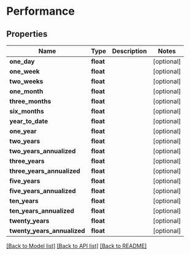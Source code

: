 # Performance

## Properties
Name | Type | Description | Notes
------------ | ------------- | ------------- | -------------
**one_day** | **float** |  | [optional] 
**one_week** | **float** |  | [optional] 
**two_weeks** | **float** |  | [optional] 
**one_month** | **float** |  | [optional] 
**three_months** | **float** |  | [optional] 
**six_months** | **float** |  | [optional] 
**year_to_date** | **float** |  | [optional] 
**one_year** | **float** |  | [optional] 
**two_years** | **float** |  | [optional] 
**two_years_annualized** | **float** |  | [optional] 
**three_years** | **float** |  | [optional] 
**three_years_annualized** | **float** |  | [optional] 
**five_years** | **float** |  | [optional] 
**five_years_annualized** | **float** |  | [optional] 
**ten_years** | **float** |  | [optional] 
**ten_years_annualized** | **float** |  | [optional] 
**twenty_years** | **float** |  | [optional] 
**twenty_years_annualized** | **float** |  | [optional] 

[[Back to Model list]](../README.md#documentation-for-models) [[Back to API list]](../README.md#documentation-for-api-endpoints) [[Back to README]](../README.md)

